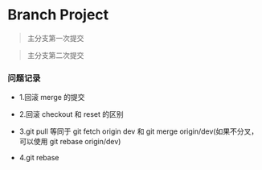 # Branch Project

> 主分支第一次提交

> 主分支第二次提交

### 问题记录

- 1.回滚 merge 的提交

- 2.回滚 checkout 和 reset 的区别

- 3.git pull 等同于 git fetch origin dev 和 git merge origin/dev(如果不分叉，可以使用 git rebase origin/dev)

- 4.git rebase
